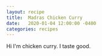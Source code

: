 ```yaml
---
layout: recipe
title:  Madras Chicken Curry
date:   2020-01-04 12:00:00 -0400
categories: recipes
---
```

Hi I'm chicken curry. I taste good.

